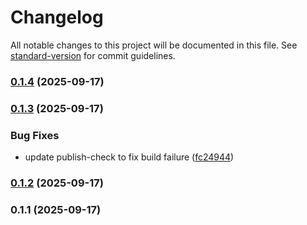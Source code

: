 # Changelog

All notable changes to this project will be documented in this file. See [standard-version](https://github.com/conventional-changelog/standard-version) for commit guidelines.

### [0.1.4](https://github.com/Gulluth/sigil/compare/v0.1.3...v0.1.4) (2025-09-17)

### [0.1.3](https://github.com/Gulluth/sigil/compare/v0.1.2...v0.1.3) (2025-09-17)


### Bug Fixes

* update publish-check to fix build failure ([fc24944](https://github.com/Gulluth/sigil/commit/fc249443b047ad8c880381ecb37a56939042277d))

### [0.1.2](https://github.com/Gulluth/sigil/compare/v0.1.1...v0.1.2) (2025-09-17)

### 0.1.1 (2025-09-17)
